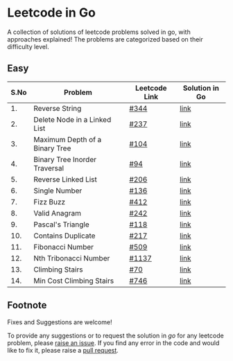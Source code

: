 # Leetcode in Go

A collection of solutions of leetcode problems solved in go, with approaches explained! The problems are categorized based on their difficulty level.  

## Easy

| S.No | Problem                        | Leetcode Link | Solution in Go |
|----|--------------------------------|---------------|----------------|
| 1. | Reverse String                 | [#344](https://leetcode.com/problems/reverse-string/)          | [link](https://github.com/floatgo/leetcode-in-go/tree/main/344_reverse_string)           |
| 2. | Delete Node in a Linked List   | [#237](https://leetcode.com/problems/delete-node-in-a-linked-list/)          | [link](https://github.com/floatgo/leetcode-in-go/tree/main/237_delete_node_linkedlist)           |
| 3. | Maximum Depth of a Binary Tree | [#104](https://leetcode.com/problems/maximum-depth-of-binary-tree/)          | [link](https://github.com/floatgo/leetcode-in-go/tree/main/104_max_depth_tree)           |
| 4. | Binary Tree Inorder Traversal | [#94](https://leetcode.com/problems/binary-tree-inorder-traversal/) | [link](https://github.com/floatgo/leetcode-in-go/tree/main/94_inorder_traversal) | 
| 5. | Reverse Linked List | [#206](https://leetcode.com/problems/reverse-linked-list/) | [link](https://github.com/floatgo/leetcode-in-go/tree/main/206_reverse_linkedlist) |
| 6. | Single Number | [#136](https://leetcode.com/problems/single-number/) | [link](https://github.com/floatgo/leetcode-in-go/tree/main/136_single_number) |
| 7. | Fizz Buzz | [#412](https://leetcode.com/problems/fizz-buzz) | [link](https://github.com/floatgo/leetcode-in-go/tree/main/412_fizzbuzz) |
| 8. | Valid Anagram | [#242](https://leetcode.com/problems/valid-anagram/) | [link](https://github.com/floatgo/leetcode-in-go/tree/main/242_valid_anagram) |
| 9. | Pascal's Triangle | [#118](https://leetcode.com/problems/pascals-triangle/) | [link](https://github.com/floatgo/leetcode-in-go/tree/main/118_pascal_triangle) | 
| 10. | Contains Duplicate | [#217](https://leetcode.com/problems/contains-duplicate/) | [link](https://github.com/floatgo/leetcode-in-go/tree/main/217_contains_duplicate) |
| 11. | Fibonacci Number | [#509](https://leetcode.com/problems/fibonacci-number/) | [link](https://github.com/floatgo/leetcode-in-go/tree/main/509_fibonacci) |
| 12. | Nth Tribonacci Number | [#1137](https://leetcode.com/problems/n-th-tribonacci-number/) | [link](https://github.com/floatgo/leetcode-in-go/tree/main/1137_Tribonacci) |
| 13. | Climbing Stairs | [#70](https://leetcode.com/problems/climbing-stairs/) | [link](https://github.com/floatgo/leetcode-in-go/tree/main/70_climbing_stairs) |
| 14. | Min Cost Climbing Stairs | [#746](https://leetcode.com/problems/min-cost-climbing-stairs/) | [link](https://github.com/floatgo/leetcode-in-go/tree/main/746_mincost_stairs) |

## Footnote
Fixes and Suggestions are welcome! 

To provide any suggestions or to request the solution in *go* for any leetcode problem, please [raise an issue](https://github.com/floatgo/leetcode-in-go/issues). If you find any error in the code and would like to fix it, please raise a [pull request](https://github.com/floatgo/leetcode-in-go/pulls).
